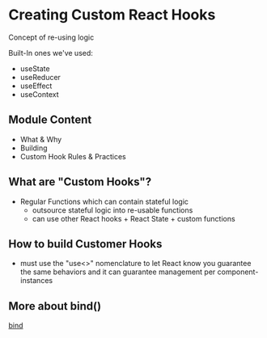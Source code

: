 # Creating Custom React Hooks

Concept of re-using logic

Built-In ones we've used:
* useState
* useReducer
* useEffect
* useContext

## Module Content

* What & Why
* Building
* Custom Hook Rules & Practices

## What are "Custom Hooks"?

* Regular Functions which can contain stateful logic
  * outsource stateful logic into re-usable functions
  * can use other React hooks + React State + custom functions


## How to build Customer Hooks
* must use the "use<>" nomenclature to let React know you guarantee the same behaviors
and it can guarantee management per component-instances

## More about bind()
[bind](https://academind.com/tutorials/function-bind-event-execution)
